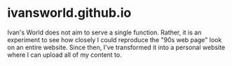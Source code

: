 # ivansworld.github.io
Ivan's World does not aim to serve a single function. Rather, it is an experiment
to see how closely I could reproduce the "90s web page" look on an entire website. Since
then, I've transformed it into a personal website where I can upload all of my content to. 

  

